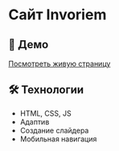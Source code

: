 # Сайт Invoriem
## 🚀 Демо
[Посмотреть живую страницу](httpshikizaya.github.ioinvoriemProject)
## 🛠 Технологии
- HTML, CSS, JS
- Адаптив
- Создание слайдера
- Мобильная навигация
